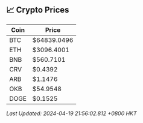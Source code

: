 ## 📈 Crypto Prices

| Coin | Price |
| ---- | ----- |
| BTC | $64839.0496 |
| ETH | $3096.4001 |
| BNB | $560.7101 |
| CRV | $0.4392 |
| ARB | $1.1476 |
| OKB | $54.9548 |
| DOGE | $0.1525 |

_Last Updated: 2024-04-19 21:56:02.812 +0800 HKT_